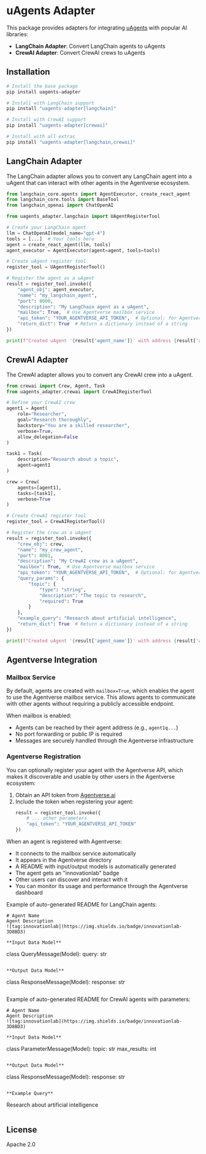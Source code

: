 # uAgents Adapter

This package provides adapters for integrating [uAgents](https://github.com/fetchai/uAgents) with popular AI libraries:

- **LangChain Adapter**: Convert LangChain agents to uAgents
- **CrewAI Adapter**: Convert CrewAI crews to uAgents

## Installation

```bash
# Install the base package
pip install uagents-adapter

# Install with LangChain support
pip install "uagents-adapter[langchain]"

# Install with CrewAI support
pip install "uagents-adapter[crewai]"

# Install with all extras
pip install "uagents-adapter[langchain,crewai]"
```

## LangChain Adapter

The LangChain adapter allows you to convert any LangChain agent into a uAgent that can interact with other agents in the Agentverse ecosystem.

```python
from langchain_core.agents import AgentExecutor, create_react_agent
from langchain_core.tools import BaseTool
from langchain_openai import ChatOpenAI

from uagents_adapter.langchain import UAgentRegisterTool

# Create your LangChain agent
llm = ChatOpenAI(model_name="gpt-4")
tools = [...]  # Your tools here
agent = create_react_agent(llm, tools)
agent_executor = AgentExecutor(agent=agent, tools=tools)

# Create uAgent register tool
register_tool = UAgentRegisterTool()

# Register the agent as a uAgent
result = register_tool.invoke({
    "agent_obj": agent_executor,
    "name": "my_langchain_agent",
    "port": 8000,
    "description": "My LangChain agent as a uAgent",
    "mailbox": True,  # Use Agentverse mailbox service
    "api_token": "YOUR_AGENTVERSE_API_TOKEN",  # Optional: for Agentverse registration
    "return_dict": True  # Return a dictionary instead of a string
})

print(f"Created uAgent '{result['agent_name']}' with address {result['agent_address']} on port {result['agent_port']}")
```

## CrewAI Adapter

The CrewAI adapter allows you to convert any CrewAI crew into a uAgent.

```python
from crewai import Crew, Agent, Task
from uagents_adapter.crewai import CrewAIRegisterTool

# Define your CrewAI crew
agent1 = Agent(
    role="Researcher",
    goal="Research thoroughly",
    backstory="You are a skilled researcher",
    verbose=True,
    allow_delegation=False
)

task1 = Task(
    description="Research about a topic",
    agent=agent1
)

crew = Crew(
    agents=[agent1],
    tasks=[task1],
    verbose=True
)

# Create CrewAI register tool
register_tool = CrewAIRegisterTool()

# Register the crew as a uAgent
result = register_tool.invoke({
    "crew_obj": crew,
    "name": "my_crew_agent",
    "port": 8001,
    "description": "My CrewAI crew as a uAgent",
    "mailbox": True,  # Use Agentverse mailbox service
    "api_token": "YOUR_AGENTVERSE_API_TOKEN",  # Optional: for Agentverse registration
    "query_params": {
        "topic": {
            "type": "string",
            "description": "The topic to research",
            "required": True
        }
    },
    "example_query": "Research about artificial intelligence",
    "return_dict": True  # Return a dictionary instead of a string
})

print(f"Created uAgent '{result['agent_name']}' with address {result['agent_address']} on port {result['agent_port']}")
```

## Agentverse Integration

### Mailbox Service

By default, agents are created with `mailbox=True`, which enables the agent to use the Agentverse mailbox service. This allows agents to communicate with other agents without requiring a publicly accessible endpoint.

When mailbox is enabled:
- Agents can be reached by their agent address (e.g., `agent1q...`)
- No port forwarding or public IP is required
- Messages are securely handled through the Agentverse infrastructure

### Agentverse Registration

You can optionally register your agent with the Agentverse API, which makes it discoverable and usable by other users in the Agentverse ecosystem:

1. Obtain an API token from [Agentverse.ai](https://agentverse.ai)
2. Include the token when registering your agent:
   ```python
   result = register_tool.invoke({
       # ... other parameters
       "api_token": "YOUR_AGENTVERSE_API_TOKEN"
   })
   ```

When an agent is registered with Agentverse:
- It connects to the mailbox service automatically
- It appears in the Agentverse directory
- A README with input/output models is automatically generated
- The agent gets an "innovationlab" badge
- Other users can discover and interact with it
- You can monitor its usage and performance through the Agentverse dashboard

Example of auto-generated README for LangChain agents:
```
# Agent Name
Agent Description
![tag:innovationlab](https://img.shields.io/badge/innovationlab-3D8BD3)

**Input Data Model**
```
class QueryMessage(Model):
    query: str
```

**Output Data Model**
```
class ResponseMessage(Model):
    response: str
```
```

Example of auto-generated README for CrewAI agents with parameters:
```
# Agent Name
Agent Description
![tag:innovationlab](https://img.shields.io/badge/innovationlab-3D8BD3)

**Input Data Model**
```
class ParameterMessage(Model):
    topic: str
    max_results: int
```

**Output Data Model**
```
class ResponseMessage(Model):
    response: str
```

**Example Query**
```
Research about artificial intelligence
```
```

## License

Apache 2.0 